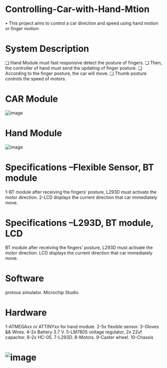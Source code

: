 # Controlling-Car-with-Hand-Mtion
• This project aims to control a car direction and speed using hand motion or finger motion:
# System Description
❑ Hand Module must fast responsive detect the posture of fingers.
❑ Then, the controller of hand must send the updating of finger posture.
❑ According to the finger posture, the car will move.
❑ Thumb posture controls the speed of motors.
# CAR Module
![image](https://github.com/eslamwaled150/Controlling-Car-with-Hand-Mtion/assets/92927283/7e673388-79cd-4c2b-a465-1c7d3b0d845f)
# Hand Module
![image](https://github.com/eslamwaled150/Controlling-Car-with-Hand-Mtion/assets/92927283/af657817-adb5-4b69-9959-e4bdcee19e34)
# Specifications –Flexible Sensor, BT module
1-BT module after receiving the fingers’ posture, L293D must activate the motor direction.
2-LCD displays the current direction that car immediately move.
# Specifications –L293D, BT module, LCD
BT module after receiving the fingers’ posture, L293D must activate the motor direction.
LCD displays the current direction that car immediately move.
# Software
protous simulator.
Microchip Studio
# Hardware
1-ATMEGAxx or ATTINYxx for hand module.
2-5x flexible sensor.
3-Gloves && Wires.
4-2x Battery 3.7 V.
5-LM7805 voltage regulator, 2x 22uf capacitor.
6-2x HC-05.
7-L293D.
8-Motors.
9-Caster wheel.
10-Chassis
# ![image](https://github.com/eslamwaled150/Controlling-Car-with-Hand-Mtion/assets/92927283/aaf7de2a-a806-45e7-8e4a-baa1c20b60d7)

